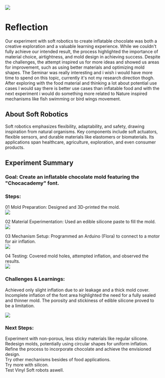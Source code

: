 ![](../images/Bearbeitet/Soft-RoboticsCover.png)

# Reflection
Our experiment with soft robotics to create inflatable chocolate was both a creative exploration and a valuable learning experience. While we couldn't fully achieve our intended result, the process highlighted the importance of material choice, airtightness, and mold design in achieving success. Despite the challenges, the attempt inspired us for more ideas and showed us areas for improvement, such as using better materials and optimizing mold shapes. The Seminar was really interesting and i wish i would have more time to spend on this topic, currently it's not my research direction thogh. 
After exploring with the food material and thinking a lot about potential use cases I would say there is better use cases than inflatable food and with the next experiment i would do something more related to Nature inspired mechanisms like fish swimming or bird wings movement.

## About Soft Robotics
Soft robotics emphasizes flexibility, adaptability, and safety, drawing inspiration from natural organisms. Key components include soft actuators, flexible sensors, and durable materials like elastomers or biomaterials. Its applications span healthcare, agriculture, exploration, and even consumer products.

## Experiment Summary
### Goal: Create an inflatable chocolate mold featuring the "Chocacademy" font.

### Steps:

01 Mold Preparation: Designed and 3D-printed the mold. <br/>
![](../images/Bearbeitet/Softrobot02.jpg)

02 Material Experimentation: Used an edible silicone paste to fill the mold.<br/>
![](../images/Bearbeitet/Softrobot03.jpg)

03 Mechanism Setup: Programmed an Arduino (Flora) to connect to a motor for air inflation.<br/>
![](../images/Bearbeitet/Softrobot01.jpg)

04 Testing: Covered mold holes, attempted inflation, and observed the results.<br/>
![](../images/Bearbeitet/Softrobot05.jpg)




### Challenges & Learnings: <br/>
Achieved only slight inflation due to air leakage and a thick mold cover.
Incomplete inflation of the font area highlighted the need for a fully sealed and thinner mold.
The porosity and stickiness of edible silicone proved to be a limitation.

![](../images/Bearbeitet/Softrobot04.jpg)


### Next Steps:
Experiment with non-porous, less sticky materials like regular silicone.<br/>
Redesign molds, potentially using circular shapes for uniform inflation.<br/>
Refine the process to incorporate chocolate and achieve the envisioned design.<br/>
Try other mechanisms besides of food applications. <br/>
Try more with silicon.<br/>
Test Vinyl Soft robots aswell.<br/>


